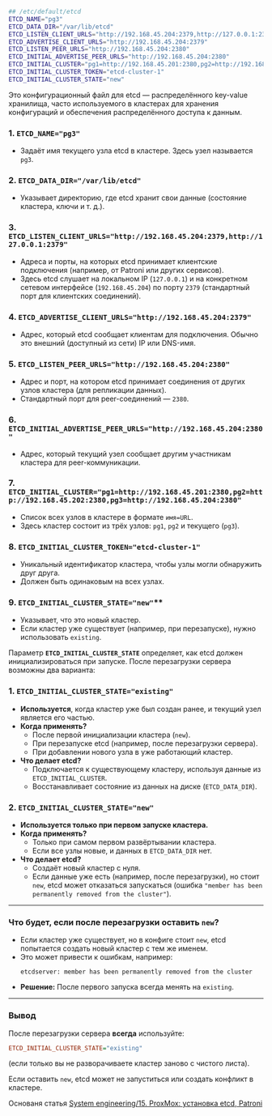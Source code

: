```bash
## /etc/default/etcd 
ETCD_NAME="pg3"
ETCD_DATA_DIR="/var/lib/etcd"
ETCD_LISTEN_CLIENT_URLS="http://192.168.45.204:2379,http://127.0.0.1:2379"
ETCD_ADVERTISE_CLIENT_URLS="http://192.168.45.204:2379"
ETCD_LISTEN_PEER_URLS="http://192.168.45.204:2380"
ETCD_INITIAL_ADVERTISE_PEER_URLS="http://192.168.45.204:2380"
ETCD_INITIAL_CLUSTER="pg1=http://192.168.45.201:2380,pg2=http://192.168.45.202:2380,pg3=http://192.168.45.204:2380"
ETCD_INITIAL_CLUSTER_TOKEN="etcd-cluster-1"
ETCD_INITIAL_CLUSTER_STATE="new"
```

Это конфигурационный файл для etcd — распределённого key-value хранилища, часто используемого в кластерах для хранения конфигураций и обеспечения распределённого доступа к данным.  


### 1. **`ETCD_NAME="pg3"`**  
   - Задаёт имя текущего узла etcd в кластере. Здесь узел называется `pg3`.  

### 2. **`ETCD_DATA_DIR="/var/lib/etcd"`**  
   - Указывает директорию, где etcd хранит свои данные (состояние кластера, ключи и т. д.).  

### 3. **`ETCD_LISTEN_CLIENT_URLS="http://192.168.45.204:2379,http://127.0.0.1:2379"`**  
   - Адреса и порты, на которых etcd принимает клиентские подключения (например, от Patroni или других сервисов).  
   - Здесь etcd слушает на локальном IP (`127.0.0.1`) и на конкретном сетевом интерфейсе (`192.168.45.204`) по порту `2379` (стандартный порт для клиентских соединений).  

### 4. **`ETCD_ADVERTISE_CLIENT_URLS="http://192.168.45.204:2379"`**  
   - Адрес, который etcd сообщает клиентам для подключения. Обычно это внешний (доступный из сети) IP или DNS-имя.  

### 5. **`ETCD_LISTEN_PEER_URLS="http://192.168.45.204:2380"`**  
   - Адрес и порт, на котором etcd принимает соединения от других узлов кластера (для репликации данных).  
   - Стандартный порт для peer-соединений — `2380`.  

### 6. **`ETCD_INITIAL_ADVERTISE_PEER_URLS="http://192.168.45.204:2380"`**  
   - Адрес, который текущий узел сообщает другим участникам кластера для peer-коммуникации.  

### 7. **`ETCD_INITIAL_CLUSTER="pg1=http://192.168.45.201:2380,pg2=http://192.168.45.202:2380,pg3=http://192.168.45.204:2380"`**  
   - Список всех узлов в кластере в формате `имя=URL`.  
   - Здесь кластер состоит из трёх узлов: `pg1`, `pg2` и текущего (`pg3`).  

### 8. **`ETCD_INITIAL_CLUSTER_TOKEN="etcd-cluster-1"`**  
   - Уникальный идентификатор кластера, чтобы узлы могли обнаружить друг друга.  
   - Должен быть одинаковым на всех узлах.  

### 9. **`ETCD_INITIAL_CLUSTER_STATE="new"`****  
   - Указывает, что это новый кластер.  
   - Если кластер уже существует (например, при перезапуске), нужно использовать `existing`.  


Параметр **`ETCD_INITIAL_CLUSTER_STATE`** определяет, как etcd должен инициализироваться при запуске. После перезагрузки сервера возможны два варианта:  

### **1. `ETCD_INITIAL_CLUSTER_STATE="existing"`**  
   - **Используется**, когда кластер уже был создан ранее, и текущий узел является его частью.  
   - **Когда применять?**  
     - После первой инициализации кластера (`new`).  
     - При перезапуске etcd (например, после перезагрузки сервера).  
     - При добавлении нового узла в уже работающий кластер.  
   - **Что делает etcd?**  
     - Подключается к существующему кластеру, используя данные из `ETCD_INITIAL_CLUSTER`.  
     - Восстанавливает состояние из данных на диске (`ETCD_DATA_DIR`).  

### **2. `ETCD_INITIAL_CLUSTER_STATE="new"`**  
   - **Используется только при первом запуске кластера.**  
   - **Когда применять?**  
     - Только при самом первом развёртывании кластера.  
     - Если все узлы новые, и данных в `ETCD_DATA_DIR` нет.  
   - **Что делает etcd?**  
     - Создаёт новый кластер с нуля.  
     - Если данные уже есть (например, после перезагрузки), но стоит `new`, etcd может отказаться запускаться (ошибка `"member has been permanently removed from the cluster"`).  

---

### **Что будет, если после перезагрузки оставить `new`?**  
- Если кластер уже существует, но в конфиге стоит `new`, etcd попытается создать новый кластер с тем же именем.  
- Это может привести к ошибкам, например:  
  ```
  etcdserver: member has been permanently removed from the cluster
  ```  
- **Решение:** После первого запуска всегда менять на `existing`.  

---

### **Вывод**  
После перезагрузки сервера **всегда** используйте:  
```ini
ETCD_INITIAL_CLUSTER_STATE="existing"
```  
(если только вы не разворачиваете кластер заново с чистого листа).  

Если оставить `new`, etcd может не запуститься или создать конфликт в кластере.

Основаня статья [System engineering/15. ProxMox: установка etcd, Patroni](https://github.com/sherbettt/BASH-cheats/blob/main/System%20engineering/15.%20ProxMox:%20установка%20etcd,%20Patroni.md)
